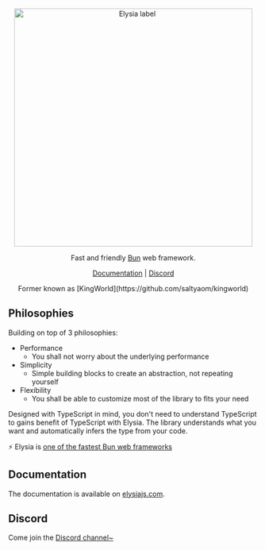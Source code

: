 <br>
<p align=center>
  <img width=480 src=https://user-images.githubusercontent.com/35027979/205498891-b75dc404-3232-4929-b216-823aa7373b71.png alt='Elysia label' />
</p>

<p align=center>Fast and friendly <a href=https://bun.sh>Bun</a> web framework.</p>

<p align=center>
    <a href=https://elysiajs.com>Documentation</a> | <a href=https://discord.gg/eaFJ2KDJck>Discord</a>
</p>

<p align=center>Former known as [KingWorld](https://github.com/saltyaom/kingworld)</p>


## Philosophies
Building on top of 3 philosophies:

- Performance
    - You shall not worry about the underlying performance
- Simplicity
    - Simple building blocks to create an abstraction, not repeating yourself
- Flexibility
    - You shall be able to customize most of the library to fits your need

Designed with TypeScript in mind, you don't need to understand TypeScript to gains benefit of TypeScript with Elysia. The library understands what you want and automatically infers the type from your code.

⚡️ Elysia is [one of the fastest Bun web frameworks](https://github.com/SaltyAom/bun-http-framework-benchmark)

## Documentation
The documentation is available on [elysiajs.com](https://elysiajs.com).

## Discord
Come join the [Discord channel~](https://discord.gg/eaFJ2KDJck)
